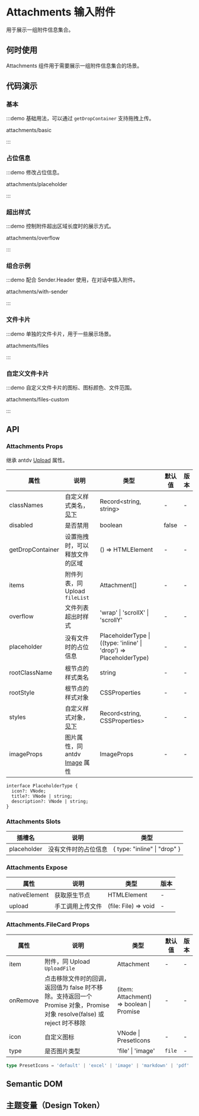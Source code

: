
# Attachments 输入附件

用于展示一组附件信息集合。

## 何时使用

Attachments 组件用于需要展示一组附件信息集合的场景。

## 代码演示

### 基本

<ClientOnly>

:::demo 基础用法，可以通过 `getDropContainer` 支持拖拽上传。

attachments/basic

:::

</ClientOnly>

### 占位信息

:::demo 修改占位信息。

attachments/placeholder

:::

### 超出样式

:::demo 控制附件超出区域长度时的展示方式。

attachments/overflow

:::

### 组合示例

<ClientOnly>

:::demo 配合 Sender.Header 使用，在对话中插入附件。

attachments/with-sender

:::

</ClientOnly>

### 文件卡片

<ClientOnly>

:::demo 单独的文件卡片，用于一些展示场景。

attachments/files

:::

</ClientOnly>

### 自定义文件卡片

<ClientOnly>

:::demo 自定义文件卡片的图标、图标颜色、文件范围。

attachments/files-custom

:::

</ClientOnly>

## API

<!-- 通用属性参考：[通用属性](/docs/react/common-props)。 -->

### Attachments Props

继承 antdv [Upload](https://www.antdv.com/components/upload-cn) 属性。

| 属性             | 说明                                                                       | 类型                                                               | 默认值 | 版本 |
| ---------------- | -------------------------------------------------------------------------- | ------------------------------------------------------------------ | ------ | ---- |
| classNames       | 自定义样式类名，[见下](#semantic-dom)                                      | Record<string, string>                                             | -      | -    |
| disabled         | 是否禁用                                                                   | boolean                                                            | false  | -    |
| getDropContainer | 设置拖拽时，可以释放文件的区域                                             | () => HTMLElement                                                  | -      | -    |
| items            | 附件列表，同 Upload `fileList`                                             | Attachment[]                                                       | -      | -    |
| overflow         | 文件列表超出时样式                                                         | 'wrap' \| 'scrollX' \| 'scrollY'                                   | -      | -    |
| placeholder      | 没有文件时的占位信息                                                       | PlaceholderType \| ((type: 'inline' \| 'drop') => PlaceholderType) | -      | -    |
| rootClassName    | 根节点的样式类名                                                           | string                                                             | -      | -    |
| rootStyle        | 根节点的样式对象                                                           | CSSProperties                                                      | -      | -    |
| styles           | 自定义样式对象，[见下](#semantic-dom)                                      | Record<string, CSSProperties>                                      | -      | -    |
| imageProps       | 图片属性，同 antdv [Image](https://www.antdv.com/components/image-cn) 属性 | ImageProps                                                         | -      | -    |

```tsx | pure
interface PlaceholderType {
  icon?: VNode;
  title?: VNode | string;
  description?: VNode | string;
}
```

### Attachments Slots

| 插槽名      | 说明                 | 类型                           |
| ----------- | -------------------- | ------------------------------ |
| placeholder | 没有文件时的占位信息 | \{ type: "inline" \| "drop" \} |

### Attachments Expose

| 属性          | 说明             | 类型                 | 版本 |
| ------------- | ---------------- | -------------------- | ---- |
| nativeElement | 获取原生节点     | HTMLElement          | -    |
| upload        | 手工调用上传文件 | (file: File) => void | -    |

### Attachments.FileCard Props

| 属性      | 说明                                                                                                                     | 类型                                             | 默认值 | 版本 |
| --------- | ------------------------------------------------------------------------------------------------------------------------ | ------------------------------------------------ | ------ | ---- |
| item      | 附件，同 Upload `UploadFile`                                                                                             | Attachment                                       | -      | -    |
| onRemove  | 点击移除文件时的回调，返回值为 false 时不移除。支持返回一个 Promise 对象，Promise 对象 resolve(false) 或 reject 时不移除 | (item: Attachment) => boolean \| Promise         | -      | -    |
| icon | 自定义图标 | VNode \| PresetIcons | - | - |
| type | 是否图片类型 | 'file' \| 'image' | `file` | - |

```ts
type PresetIcons = 'default' | 'excel' | 'image' | 'markdown' | 'pdf' | 'ppt' | 'word' | 'zip' | 'video' | 'audio';
```

## Semantic DOM

<vp-semantic component="Attachments"></vp-semantic>

## 主题变量（Design Token）

<!-- <ComponentTokenTable component="Prompts"></ComponentTokenTable> -->

